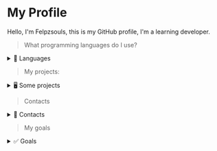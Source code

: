 # My Profile

Hello, I'm Felpzsouls, this is my GitHub profile, I'm a learning developer.

> What programming languages ​​do I use?
<details>
<summary>📖 Languages</summary>
 <br />
  <a href="https://developer.mozilla.org/pt-BR/docs/Web/JavaScript"><img src="https://img.shields.io/badge/javascript-%23323330.svg?style=for-the-badge&logo=javascript&logoColor=%23F7DF1E"></a>
 <a href="https://developer.mozilla.org/pt-BR/docs/Web/CSS"><img src="https://img.shields.io/badge/css3-%231572B6.svg?style=for-the-badge&logo=css3&logoColor=white"></a><br>
 <a href="https://developer.mozilla.org/pt-BR/docs/Web/HTML"><img src="https://img.shields.io/badge/html5-%23E34F26.svg?style=for-the-badge&logo=html5&logoColor=white"></a>
 <a href="https://nodejs.org"><img src="https://img.shields.io/badge/Node.js-43853D?style=for-the-badge&logo=node.js&logoColor=white"></a><br>
</details>

> My projects:

<details> 
 <summary>🖥️ Some projects</summary>
 <br />
  <a href="https://github.com/felpzsouls/Discord-bot">Discord-Bot</a><br>
  <a href="https://github.com/felpzsouls/Discord-OAuth">Discord-OAuth</a><br>
  <a href="https://github.com/felpzsouls/Felpz.db">JSON Database<br>
  <a href="https://github.com/felpzsouls/website">My Website</a>
</details>

 
 
>  Contacts

<details> 
 <summary>📱 Contacts</summary>
 <br />
  <a href="https://discord.com/users/1191815547491467414"><img src="https://img.shields.io/badge/Discord-%235865F2.svg?style=for-the-badge&logo=discord&logoColor=white">
 <a href="https://www.npmjs.com/~felpzsouls_"><img src="https://img.shields.io/badge/NPM-%23CB3837.svg?style=for-the-badge&logo=npm&logoColor=white"></a>
</details>

> My goals

<details>
 <summary>✅ Goals</summary>
 ( )My portfolio.<br>
 ( )My Discord Bot.<br>
 ( )Learn Python.
</details>
